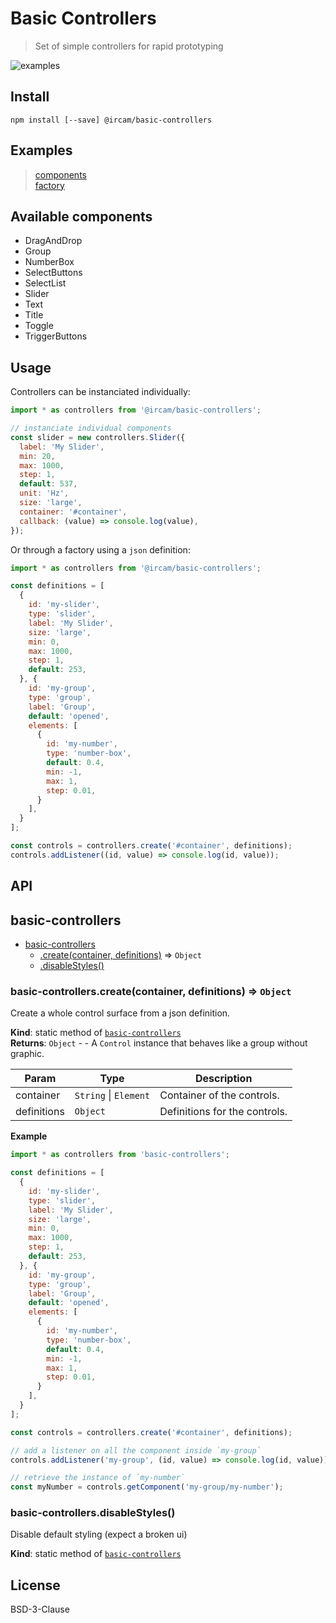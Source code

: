 # Basic Controllers

> Set of simple controllers for rapid prototyping

![examples](https://cdn.rawgit.com/ircam-jstools/basic-controllers/master/tmpl/examples.png)

## Install

```
npm install [--save] @ircam/basic-controllers
```

## Examples

> [components](https://cdn.rawgit.com/ircam-jstools/basic-controllers/master/examples/components/index.html)  
> [factory](https://cdn.rawgit.com/ircam-jstools/basic-controllers/master/examples/factory/index.html)

## Available components

- DragAndDrop
- Group
- NumberBox
- SelectButtons
- SelectList
- Slider
- Text
- Title
- Toggle
- TriggerButtons

## Usage

Controllers can be instanciated individually:

```js
import * as controllers from '@ircam/basic-controllers';

// instanciate individual components
const slider = new controllers.Slider({
  label: 'My Slider',
  min: 20,
  max: 1000,
  step: 1,
  default: 537,
  unit: 'Hz',
  size: 'large',
  container: '#container',
  callback: (value) => console.log(value),
});
```

Or through a factory using a `json` definition:

```js
import * as controllers from '@ircam/basic-controllers';

const definitions = [
  {
    id: 'my-slider',
    type: 'slider',
    label: 'My Slider',
    size: 'large',
    min: 0,
    max: 1000,
    step: 1,
    default: 253,
  }, {
    id: 'my-group',
    type: 'group',
    label: 'Group',
    default: 'opened',
    elements: [
      {
        id: 'my-number',
        type: 'number-box',
        default: 0.4,
        min: -1,
        max: 1,
        step: 0.01,
      }
    ],
  }
];

const controls = controllers.create('#container', definitions);
controls.addListener((id, value) => console.log(id, value));
```

## API

<a name="module_basic-controllers"></a>

## basic-controllers

* [basic-controllers](#module_basic-controllers)
    * [.create(container, definitions)](#module_basic-controllers.create) ⇒ <code>Object</code>
    * [.disableStyles()](#module_basic-controllers.disableStyles)

<a name="module_basic-controllers.create"></a>

### basic-controllers.create(container, definitions) ⇒ <code>Object</code>
Create a whole control surface from a json definition.

**Kind**: static method of [<code>basic-controllers</code>](#module_basic-controllers)  
**Returns**: <code>Object</code> - - A `Control` instance that behaves like a group without graphic.  

| Param | Type | Description |
| --- | --- | --- |
| container | <code>String</code> \| <code>Element</code> | Container of the controls. |
| definitions | <code>Object</code> | Definitions for the controls. |

**Example**  
```js
import * as controllers from 'basic-controllers';

const definitions = [
  {
    id: 'my-slider',
    type: 'slider',
    label: 'My Slider',
    size: 'large',
    min: 0,
    max: 1000,
    step: 1,
    default: 253,
  }, {
    id: 'my-group',
    type: 'group',
    label: 'Group',
    default: 'opened',
    elements: [
      {
        id: 'my-number',
        type: 'number-box',
        default: 0.4,
        min: -1,
        max: 1,
        step: 0.01,
      }
    ],
  }
];

const controls = controllers.create('#container', definitions);

// add a listener on all the component inside `my-group`
controls.addListener('my-group', (id, value) => console.log(id, value));

// retrieve the instance of `my-number`
const myNumber = controls.getComponent('my-group/my-number');
```
<a name="module_basic-controllers.disableStyles"></a>

### basic-controllers.disableStyles()
Disable default styling (expect a broken ui)

**Kind**: static method of [<code>basic-controllers</code>](#module_basic-controllers)  


## License

BSD-3-Clause

